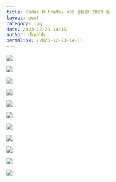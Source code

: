 ```yaml
---
title: Kodak UltraMax 400 @北京 2023 冬
layout: post
category: jpg
date: 2023-12-23 14:15
author: dkphhh
permalink: /2023-12-23-14-15
---
```


![](https://cdn.jsdelivr.net/gh/dkphhh/img/imgformessage/20231223141425.jpg)


![](https://cdn.jsdelivr.net/gh/dkphhh/img/imgformessage/20231223141428.jpg)


![](https://cdn.jsdelivr.net/gh/dkphhh/img/imgformessage/20231223141430.jpg)


![](https://cdn.jsdelivr.net/gh/dkphhh/img/imgformessage/20231223141433.jpg)


![](https://cdn.jsdelivr.net/gh/dkphhh/img/imgformessage/20231223141435.jpg)


![](https://cdn.jsdelivr.net/gh/dkphhh/img/imgformessage/20231223141437.jpg)


![](https://cdn.jsdelivr.net/gh/dkphhh/img/imgformessage/20231223141440.jpg)


![](https://cdn.jsdelivr.net/gh/dkphhh/img/imgformessage/20231223141444.jpg)


![](https://cdn.jsdelivr.net/gh/dkphhh/img/imgformessage/20231223141446.jpg)


![](https://cdn.jsdelivr.net/gh/dkphhh/img/imgformessage/20231223141450.jpg)


![](https://cdn.jsdelivr.net/gh/dkphhh/img/imgformessage/20231223141453.jpg)
